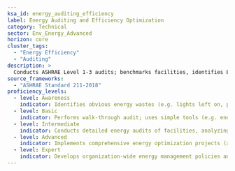 ```yaml
---
ksa_id: energy_auditing_efficiency  
label: Energy Auditing and Efficiency Optimization  
category: Technical  
sector: Env_Energy_Advanced  
horizon: core
cluster_tags:
  - "Energy Efficiency"
  - "Auditing"
description: >
  Conducts ASHRAE Level 1-3 audits; benchmarks facilities, identifies ECMs (energy-conservation measures), calculates ROI, and verifies M&V results.
source_frameworks:
  - "ASHRAE Standard 211-2018"
proficiency_levels:  
  - level: Awareness  
    indicator: Identifies obvious energy wastes (e.g. lights left on, poor insulation) and suggests basic remedies; familiar with the concept of an energy audit; reads utility bills and basic ENERGY STAR scores.  
  - level: Basic  
    indicator: Performs walk-through audit; uses simple tools (e.g. energy meters or IR thermometers) to measure usage; documents findings; ; lists low-cost ECMs and recommends straightforward fixes.  
  - level: Intermediate  
    indicator: Conducts detailed energy audits of facilities, analyzing HVAC, electrical, and building envelope performance; uses data-loggers and BMS exports; calculates ROI for efficiency upgrades such as equipment retrofits or improved controls.  
  - level: Advanced  
    indicator: Implements comprehensive energy optimization projects (advanced HVAC control systems, variable frequency drives, etc.); monitors energy metrics over time to validate savings and adjust strategies; oversees retro-commissioning.  
  - level: Expert  
    indicator: Develops organization-wide energy management policies and programs; integrates IoT sensors and automation for real-time energy optimization; guides large-scale sustainability initiatives and certifications (e.g. LEED, Energy Star).  
---
```

